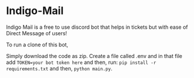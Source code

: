 # Indigo-Mail

Indigo Mail is a free to use discord bot that helps in tickets but with ease of Direct Message of users!

To run a clone of this bot,


Simply download the code as zip. Create a file called .env and in that file add `TOKEN=your bot token here` and then, run: `pip install -r requirements.txt` and then, `python main.py`.


